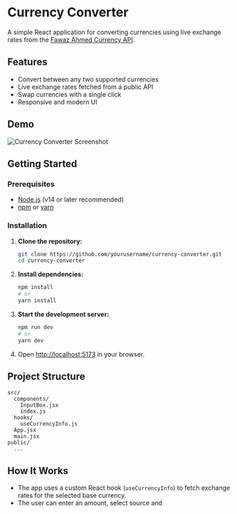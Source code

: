 # Currency Converter

A simple React application for converting currencies using live exchange rates from the [Fawaz Ahmed Currency API](https://github.com/fawazahmed0/currency-api).

## Features

- Convert between any two supported currencies
- Live exchange rates fetched from a public API
- Swap currencies with a single click
- Responsive and modern UI

## Demo

![Currency Converter Screenshot](screenshot.png) <!-- Add a screenshot if available -->

## Getting Started

### Prerequisites

- [Node.js](https://nodejs.org/) (v14 or later recommended)
- [npm](https://www.npmjs.com/) or [yarn](https://yarnpkg.com/)

### Installation

1. **Clone the repository:**

   ```bash
   git clone https://github.com/yourusername/currency-converter.git
   cd currency-converter
   ```

2. **Install dependencies:**

   ```bash
   npm install
   # or
   yarn install
   ```

3. **Start the development server:**

   ```bash
   npm run dev
   # or
   yarn dev
   ```

4. Open [http://localhost:5173](http://localhost:5173) in your browser.

## Project Structure

```
src/
  components/
    InputBox.jsx
    index.js
  hooks/
    useCurrencyInfo.js
  App.jsx
  main.jsx
public/
  ...
```

## How It Works

- The app uses a custom React hook (`useCurrencyInfo`) to fetch exchange rates for the selected base currency.
- The user can enter an amount, select source and
